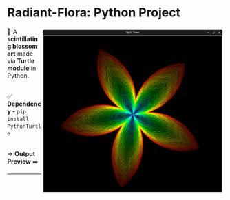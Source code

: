 # Radiant-Flora:  Python Project

<img align="right" alt="Coding" width="425" src="https://raw.githubusercontent.com/Xenometon/Mystic-flower/main/preview.png"> 

💐 A **scintillating blossom art** made via **Turtle module** in Python.
<br>
<br>

✅ **Dependency -** `pip install PythonTurtle`
<br>
<br>

⇒ **Output Preview** ➡️





---------------------------
